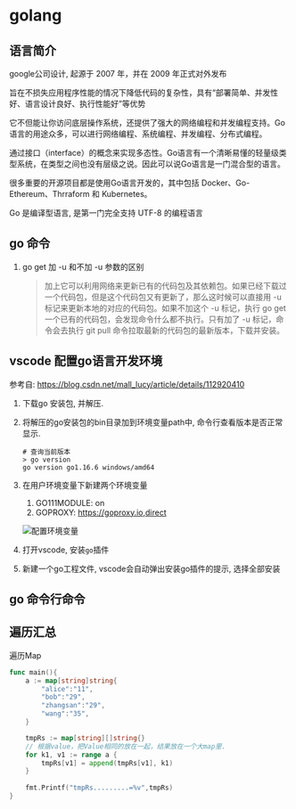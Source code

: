 # golang

## 语言简介

google公司设计, 起源于 2007 年，并在 2009 年正式对外发布

旨在不损失应用程序性能的情况下降低代码的复杂性，具有“部署简单、并发性好、语言设计良好、执行性能好”等优势

它不但能让你访问底层操作系统，还提供了强大的网络编程和并发编程支持。Go语言的用途众多，可以进行网络编程、系统编程、并发编程、分布式编程。

通过接口（interface）的概念来实现多态性。Go语言有一个清晰易懂的轻量级类型系统，在类型之间也没有层级之说。因此可以说Go语言是一门混合型的语言。

很多重要的开源项目都是使用Go语言开发的，其中包括 Docker、Go-Ethereum、Thrraform 和 Kubernetes。

Go 是编译型语言, 是第一门完全支持 UTF-8 的编程语言

## go 命令

1. go get 加 -u 和不加 -u 参数的区别

   > 加上它可以利用网络来更新已有的代码包及其依赖包。如果已经下载过一个代码包，但是这个代码包又有更新了，那么这时候可以直接用 -u 标记来更新本地的对应的代码包。如果不加这个 -u 标记，执行 go get 一个已有的代码包，会发现命令什么都不执行。只有加了 -u 标记，命令会去执行 git pull 命令拉取最新的代码包的最新版本，下载并安装。


## vscode 配置go语言开发环境

参考自: <https://blog.csdn.net/mall_lucy/article/details/112920410>

1. 下载go 安装包, 并解压.
2. 将解压的go安装包的bin目录加到环境变量path中, 命令行查看版本是否正常显示.
   
   ```shell
   # 查询当前版本
   > go version
   go version go1.16.6 windows/amd64
   ```

3. 在用户环境变量下新建两个环境变量

   1. GO111MODULE: on
   2. GOPROXY: https://goproxy.io,direct

   ![配置环境变量](https://gitee.com/cpfree/picture-warehouse/raw/master/pic1/2021-08-17-09-56-58.png)

4. 打开vscode, 安装`go`插件
   
5. 新建一个go工程文件, vscode会自动弹出安装go插件的提示, 选择全部安装

## go 命令行命令


## 遍历汇总

遍历Map

```go
func main(){
    a := map[string]string{
        "alice":"11",
        "bob":"29",
        "zhangsan":"29",
        "wang":"35",
    }

    tmpRs := map[string][]string{}
    // 根据value，把Value相同的放在一起，结果放在一个大map里.
    for k1, v1 := range a {
        tmpRs[v1] = append(tmpRs[v1], k1)
    }
    
    fmt.Printf("tmpRs.........=%v",tmpRs)
}
```